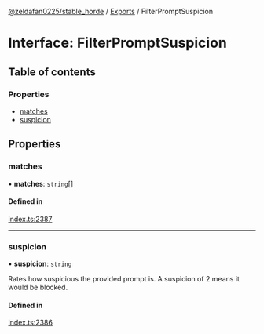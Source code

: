 [@zeldafan0225/stable_horde](../../README.md) / [Exports](../modules.md) / FilterPromptSuspicion

# Interface: FilterPromptSuspicion

## Table of contents

### Properties

- [matches](FilterPromptSuspicion.md#matches)
- [suspicion](FilterPromptSuspicion.md#suspicion)

## Properties

### matches

• **matches**: `string`[]

#### Defined in

[index.ts:2387](https://github.com/MrlolDev/stable_horde/blob/2389aa8/index.ts#L2387)

___

### suspicion

• **suspicion**: `string`

Rates how suspicious the provided prompt is. A suspicion of 2 means it would be blocked.

#### Defined in

[index.ts:2386](https://github.com/MrlolDev/stable_horde/blob/2389aa8/index.ts#L2386)
